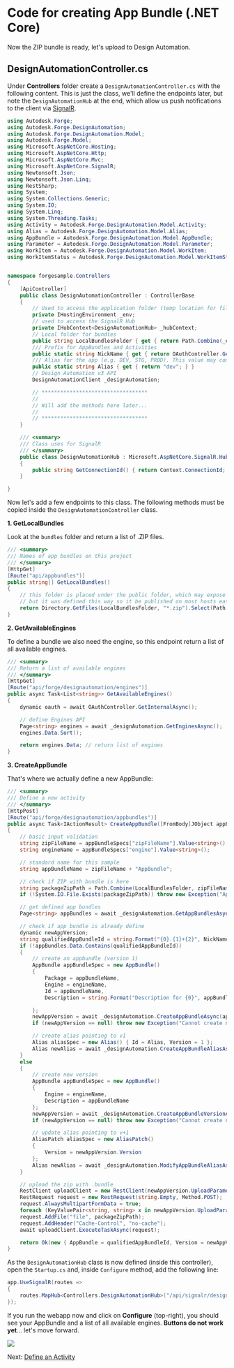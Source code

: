 # Code for creating App Bundle (.NET Core)

Now the ZIP bundle is ready, let's upload to Design Automation.

## DesignAutomationController.cs

Under **Controllers** folder create a `DesignAutomationController.cs` with the following content. This is just the class, we'll define the endpoints later, but note the `DesignAutomationHub` at the end, which allow us push notifications to the client via [SignalR](https://docs.microsoft.com/en-us/aspnet/core/signalr/introduction?view=aspnetcore-2.2).

```csharp
using Autodesk.Forge;
using Autodesk.Forge.DesignAutomation;
using Autodesk.Forge.DesignAutomation.Model;
using Autodesk.Forge.Model;
using Microsoft.AspNetCore.Hosting;
using Microsoft.AspNetCore.Http;
using Microsoft.AspNetCore.Mvc;
using Microsoft.AspNetCore.SignalR;
using Newtonsoft.Json;
using Newtonsoft.Json.Linq;
using RestSharp;
using System;
using System.Collections.Generic;
using System.IO;
using System.Linq;
using System.Threading.Tasks;
using Activity = Autodesk.Forge.DesignAutomation.Model.Activity;
using Alias = Autodesk.Forge.DesignAutomation.Model.Alias;
using AppBundle = Autodesk.Forge.DesignAutomation.Model.AppBundle;
using Parameter = Autodesk.Forge.DesignAutomation.Model.Parameter;
using WorkItem = Autodesk.Forge.DesignAutomation.Model.WorkItem;
using WorkItemStatus = Autodesk.Forge.DesignAutomation.Model.WorkItemStatus;


namespace forgesample.Controllers
{
    [ApiController]
    public class DesignAutomationController : ControllerBase
    {
        // Used to access the application folder (temp location for files & bundles)
        private IHostingEnvironment _env;
        // used to access the SignalR Hub
        private IHubContext<DesignAutomationHub> _hubContext;
        // Local folder for bundles
        public string LocalBundlesFolder { get { return Path.Combine(_env.WebRootPath, "bundles"); } }
        /// Prefix for AppBundles and Activities
        public static string NickName { get { return OAuthController.GetAppSetting("FORGE_CLIENT_ID"); } }
        /// Alias for the app (e.g. DEV, STG, PROD). This value may come from an environment variable
        public static string Alias { get { return "dev"; } }
        // Design Automation v3 API
        DesignAutomationClient _designAutomation;

        // **********************************
        //
        // Will add the methods here later...
        //
        // **********************************
    }

    /// <summary>
    /// Class uses for SignalR
    /// </summary>
    public class DesignAutomationHub : Microsoft.AspNetCore.SignalR.Hub
    {
        public string GetConnectionId() { return Context.ConnectionId; }
    }

}
```

Now let's add a few endpoints to this class. The following methods must be copied inside the `DesignAutomationController` class.

**1. GetLocalBundles**

Look at the `bundles` folder and return a list of .ZIP files.

```csharp
/// <summary>
/// Names of app bundles on this project
/// </summary>
[HttpGet]
[Route("api/appbundles")]
public string[] GetLocalBundles()
{
    // this folder is placed under the public folder, which may expose the bundles
    // but it was defined this way so it be published on most hosts easily
    return Directory.GetFiles(LocalBundlesFolder, "*.zip").Select(Path.GetFileNameWithoutExtension).ToArray();
}
```

**2. GetAvailableEngines**

To define a bundle we also need the engine, so this endpoint return a list of all available engines.

```csharp
/// <summary>
/// Return a list of available engines
/// </summary>
[HttpGet]
[Route("api/forge/designautomation/engines")]
public async Task<List<string>> GetAvailableEngines()
{
    dynamic oauth = await OAuthController.GetInternalAsync();

    // define Engines API
    Page<string> engines = await _designAutomation.GetEnginesAsync();
    engines.Data.Sort();

    return engines.Data; // return list of engines
}
```

**3. CreateAppBundle**

That's where we actually define a new AppBundle:

```csharp
/// <summary>
/// Define a new activity
/// </summary>
[HttpPost]
[Route("api/forge/designautomation/appbundles")]
public async Task<IActionResult> CreateAppBundle([FromBody]JObject appBundleSpecs)
{
    // basic input validation
    string zipFileName = appBundleSpecs["zipFileName"].Value<string>();
    string engineName = appBundleSpecs["engine"].Value<string>();

    // standard name for this sample
    string appBundleName = zipFileName + "AppBundle";

    // check if ZIP with bundle is here
    string packageZipPath = Path.Combine(LocalBundlesFolder, zipFileName + ".zip");
    if (!System.IO.File.Exists(packageZipPath)) throw new Exception("Appbundle not found at " + packageZipPath);

    // get defined app bundles
    Page<string> appBundles = await _designAutomation.GetAppBundlesAsync();

    // check if app bundle is already define
    dynamic newAppVersion;
    string qualifiedAppBundleId = string.Format("{0}.{1}+{2}", NickName, appBundleName, Alias);
    if (!appBundles.Data.Contains(qualifiedAppBundleId))
    {
        // create an appbundle (version 1)
        AppBundle appBundleSpec = new AppBundle()
        {
            Package = appBundleName,
            Engine = engineName,
            Id = appBundleName,
            Description = string.Format("Description for {0}", appBundleName),

        };
        newAppVersion = await _designAutomation.CreateAppBundleAsync(appBundleSpec);
        if (newAppVersion == null) throw new Exception("Cannot create new app");

        // create alias pointing to v1
        Alias aliasSpec = new Alias() { Id = Alias, Version = 1 };
        Alias newAlias = await _designAutomation.CreateAppBundleAliasAsync(appBundleName, aliasSpec);
    }
    else
    {
        // create new version
        AppBundle appBundleSpec = new AppBundle()
        {
            Engine = engineName,
            Description = appBundleName
        };
        newAppVersion = await _designAutomation.CreateAppBundleVersionAsync(appBundleName, appBundleSpec);
        if (newAppVersion == null) throw new Exception("Cannot create new version");

        // update alias pointing to v+1
        AliasPatch aliasSpec = new AliasPatch()
        {
            Version = newAppVersion.Version
        };
        Alias newAlias = await _designAutomation.ModifyAppBundleAliasAsync(appBundleName, Alias, aliasSpec);
    }

    // upload the zip with .bundle
    RestClient uploadClient = new RestClient(newAppVersion.UploadParameters.EndpointURL);
    RestRequest request = new RestRequest(string.Empty, Method.POST);
    request.AlwaysMultipartFormData = true;
    foreach (KeyValuePair<string, string> x in newAppVersion.UploadParameters.FormData) request.AddParameter(x.Key, x.Value);
    request.AddFile("file", packageZipPath);
    request.AddHeader("Cache-Control", "no-cache");
    await uploadClient.ExecuteTaskAsync(request);

    return Ok(new { AppBundle = qualifiedAppBundleId, Version = newAppVersion.Version });
}
```

As the `DesignAutomationHub` class is now defined (inside this controller), open the `Startup.cs` and, inside `Configure` method, add the following line:

```csharp
app.UseSignalR(routes =>
{
    routes.MapHub<Controllers.DesignAutomationHub>("/api/signalr/designautomation");
});
```

If you run the webapp now and click on **Configure** (top-right), you should see your AppBundle and a list of all available engines. **Buttons do not work yet**... let's move forward.

![](_media/designautomation/list_engines.png)

Next: [Define an Activity](designautomation/activity/)